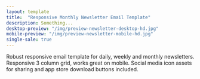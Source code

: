 ```yaml
---
layout: template
title:  "Responsive Monthly Newsletter Email Template"
description: Something...
desktop-preview: "/img/preview-newsletter-desktop-hd.jpg"
mobile-preview: "/img/preview-newsletter-mobile-hd.jpg"
single-sale: true
---
```


<p>Robust responsive email template for daily, weekly and monthly newsletters. Responsive 3 column grid, works great on mobile. Social media icon assets for sharing and app store download buttons included.</p>


